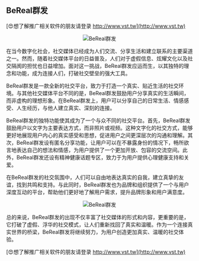 ## **BeReal群发**

[😍想了解推广相关软件的朋友请登录 http://www.vst.tw](http://www.vst.tw)

 <center><img src="https://vst.tw/MP4/tuiguang/png/3.png" alt="BeReal群发"></center>

在当今数字化社会，社交媒体已经成为人们交流、分享生活和建立联系的主要渠道之一。然而，随着社交媒体平台的日益普及，人们对于虚假信息、炫耀文化以及社交隔阂的担忧也日益增加。面对这一挑战，BeReal群发应运而生，以其独特的理念和功能，成为连接人们，打破社交壁垒的强大工具。

BeReal群发是一款全新的社交平台，致力于打造一个真实、贴近生活的社交环境。与其他社交媒体平台不同的是，BeReal群发鼓励用户分享真实的生活瞬间，而非虚构的理想形象。在BeReal群发上，用户可以分享自己的日常生活、情感感受、人生经历，与他人建立真实、深刻的连接。

BeReal群发的独特功能使其成为了一个与众不同的社交平台。首先，BeReal群发鼓励用户以文字为主要表达方式，而非照片或视频。这种文字化的社交方式，能够更好地展现用户内心的真实感受和思想，促进用户之间更深层次的沟通和理解。其次，BeReal群发设有匿名分享功能，让用户可以在不暴露身份的情况下，畅所欲言地表达自己的想法和情感，为用户提供了一个更加开放、包容的交流空间。此外，BeReal群发还设有精神健康话题专区，致力于为用户提供心理健康支持和关爱。

在BeReal群发的社交氛围中，人们可以自由地表达真实的自我，建立真挚的友谊，找到共鸣和支持。与此同时，BeReal群发也为品牌和组织提供了一个与用户深度互动的平台，帮助他们更好地了解用户需求，提升品牌形象和用户满意度。

 <center><img src="https://vst.tw/MP4/tuiguang/png/8.png" alt="BeReal群发"></center>

总的来说，BeReal群发的出现不仅丰富了社交媒体的形式和内容，更重要的是，它打破了虚假、浮华的社交模式，让人们重新找回了真实和温暖。作为一个连接真实世界的桥梁，BeReal群发将继续努力，为用户创造更加真实、温暖的社交体验。

[😍想了解推广相关软件的朋友请登录 http://www.vst.tw](http://www.vst.tw)



